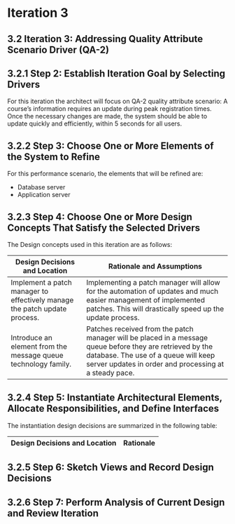 # Iteration 3

## 3.2 Iteration 3: Addressing Quality Attribute Scenario Driver (QA-2)

## 3.2.1 Step 2: Establish Iteration Goal by Selecting Drivers

For this iteration the architect will focus on QA-2 quality attribute scenario: A course’s information requires an update during peak registration times. Once the necessary changes are made, the system should be able to update quickly and efficiently, within 5 seconds for all users.

## 3.2.2 Step 3: Choose One or More Elements of the System to Refine

For this performance scenario, the elements that will be refined are:
- Database server
- Application server

## 3.2.3  Step 4: Choose One or More Design Concepts That Satisfy the Selected Drivers
The Design concepts used in this iteration are as follows:

| Design Decisions and Location | Rationale and Assumptions |
| ----------------------------- | ------------------------- |
| Implement a patch manager to effectively manage the patch update process. | Implementing a patch manager will allow for the automation of updates and much easier management of implemented patches. This will drastically speed up the update process. |
| Introduce an element from the message queue technology family. | Patches received from the patch manager will be placed in a message queue before they are retrieved by the database. The use of a queue will keep server updates in order and processing at a steady pace. |

## 3.2.4 Step 5: Instantiate Architectural Elements, Allocate Responsibilities, and Define Interfaces

The instantiation design decisions are summarized in the following table:

| Design Decisions and Location | Rationale |
| ----------------------------- | ---------- |

## 3.2.5 Step 6: Sketch Views and Record Design Decisions

## 3.2.6 Step 7: Perform Analysis of Current Design and Review Iteration
